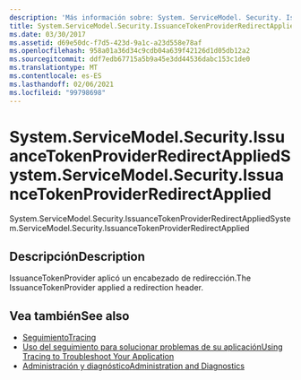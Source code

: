 ```yaml
---
description: 'Más información sobre: System. ServiceModel. Security. IssuanceTokenProviderRedirectApplied'
title: System.ServiceModel.Security.IssuanceTokenProviderRedirectApplied
ms.date: 03/30/2017
ms.assetid: d69e50dc-f7d5-423d-9a1c-a23d558e78af
ms.openlocfilehash: 958a01a36d34c9cdb04a639f42126d1d05db12a2
ms.sourcegitcommit: ddf7edb67715a5b9a45e3dd44536dabc153c1de0
ms.translationtype: MT
ms.contentlocale: es-ES
ms.lasthandoff: 02/06/2021
ms.locfileid: "99798698"
---
```

# <a name="systemservicemodelsecurityissuancetokenproviderredirectapplied"></a><span data-ttu-id="4ec0f-103">System.ServiceModel.Security.IssuanceTokenProviderRedirectApplied</span><span class="sxs-lookup"><span data-stu-id="4ec0f-103">System.ServiceModel.Security.IssuanceTokenProviderRedirectApplied</span></span>

<span data-ttu-id="4ec0f-104">System.ServiceModel.Security.IssuanceTokenProviderRedirectApplied</span><span class="sxs-lookup"><span data-stu-id="4ec0f-104">System.ServiceModel.Security.IssuanceTokenProviderRedirectApplied</span></span>  
  
## <a name="description"></a><span data-ttu-id="4ec0f-105">Descripción</span><span class="sxs-lookup"><span data-stu-id="4ec0f-105">Description</span></span>  

 <span data-ttu-id="4ec0f-106">IssuanceTokenProvider aplicó un encabezado de redirección.</span><span class="sxs-lookup"><span data-stu-id="4ec0f-106">The IssuanceTokenProvider applied a redirection header.</span></span>  
  
## <a name="see-also"></a><span data-ttu-id="4ec0f-107">Vea también</span><span class="sxs-lookup"><span data-stu-id="4ec0f-107">See also</span></span>

- [<span data-ttu-id="4ec0f-108">Seguimiento</span><span class="sxs-lookup"><span data-stu-id="4ec0f-108">Tracing</span></span>](index.md)
- [<span data-ttu-id="4ec0f-109">Uso del seguimiento para solucionar problemas de su aplicación</span><span class="sxs-lookup"><span data-stu-id="4ec0f-109">Using Tracing to Troubleshoot Your Application</span></span>](using-tracing-to-troubleshoot-your-application.md)
- [<span data-ttu-id="4ec0f-110">Administración y diagnóstico</span><span class="sxs-lookup"><span data-stu-id="4ec0f-110">Administration and Diagnostics</span></span>](../index.md)
